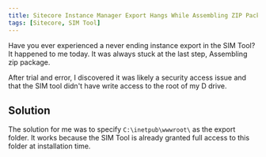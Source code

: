 ```yaml
---
title: Sitecore Instance Manager Export Hangs While Assembling ZIP Package
tags: [Sitecore, SIM Tool]
---
```


Have you ever experienced a never ending instance export in the SIM Tool? It happened to me today. It was always stuck at the last step, Assembling zip package.

After trial and error, I discovered it was likely a security access issue and that the SIM tool didn't have write access to the root of my D drive.

<!-- more -->

## Solution

The solution for me was to specify `C:\inetpub\wwwroot\` as the export folder. It works because the SIM Tool is already granted full access to this folder at installation time.